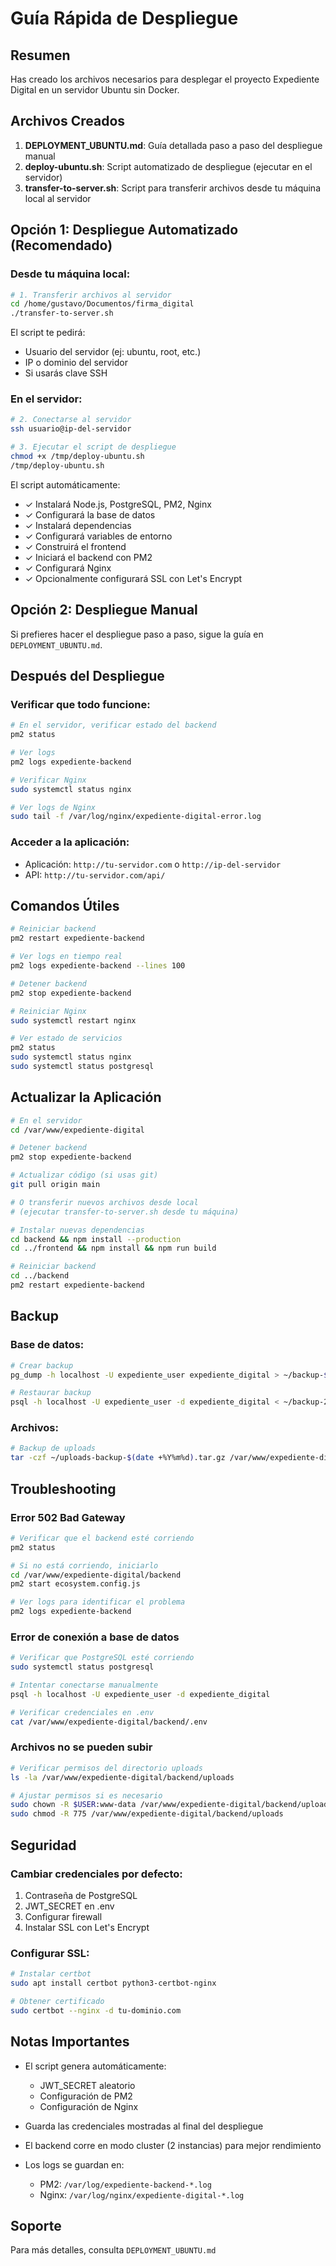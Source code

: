# Guía Rápida de Despliegue

## Resumen

Has creado los archivos necesarios para desplegar el proyecto Expediente Digital en un servidor Ubuntu sin Docker.

## Archivos Creados

1. **DEPLOYMENT_UBUNTU.md**: Guía detallada paso a paso del despliegue manual
2. **deploy-ubuntu.sh**: Script automatizado de despliegue (ejecutar en el servidor)
3. **transfer-to-server.sh**: Script para transferir archivos desde tu máquina local al servidor

## Opción 1: Despliegue Automatizado (Recomendado)

### Desde tu máquina local:

```bash
# 1. Transferir archivos al servidor
cd /home/gustavo/Documentos/firma_digital
./transfer-to-server.sh
```

El script te pedirá:
- Usuario del servidor (ej: ubuntu, root, etc.)
- IP o dominio del servidor
- Si usarás clave SSH

### En el servidor:

```bash
# 2. Conectarse al servidor
ssh usuario@ip-del-servidor

# 3. Ejecutar el script de despliegue
chmod +x /tmp/deploy-ubuntu.sh
/tmp/deploy-ubuntu.sh
```

El script automáticamente:
- ✓ Instalará Node.js, PostgreSQL, PM2, Nginx
- ✓ Configurará la base de datos
- ✓ Instalará dependencias
- ✓ Configurará variables de entorno
- ✓ Construirá el frontend
- ✓ Iniciará el backend con PM2
- ✓ Configurará Nginx
- ✓ Opcionalmente configurará SSL con Let's Encrypt

## Opción 2: Despliegue Manual

Si prefieres hacer el despliegue paso a paso, sigue la guía en `DEPLOYMENT_UBUNTU.md`.

## Después del Despliegue

### Verificar que todo funcione:

```bash
# En el servidor, verificar estado del backend
pm2 status

# Ver logs
pm2 logs expediente-backend

# Verificar Nginx
sudo systemctl status nginx

# Ver logs de Nginx
sudo tail -f /var/log/nginx/expediente-digital-error.log
```

### Acceder a la aplicación:

- Aplicación: `http://tu-servidor.com` o `http://ip-del-servidor`
- API: `http://tu-servidor.com/api/`

## Comandos Útiles

```bash
# Reiniciar backend
pm2 restart expediente-backend

# Ver logs en tiempo real
pm2 logs expediente-backend --lines 100

# Detener backend
pm2 stop expediente-backend

# Reiniciar Nginx
sudo systemctl restart nginx

# Ver estado de servicios
pm2 status
sudo systemctl status nginx
sudo systemctl status postgresql
```

## Actualizar la Aplicación

```bash
# En el servidor
cd /var/www/expediente-digital

# Detener backend
pm2 stop expediente-backend

# Actualizar código (si usas git)
git pull origin main

# O transferir nuevos archivos desde local
# (ejecutar transfer-to-server.sh desde tu máquina)

# Instalar nuevas dependencias
cd backend && npm install --production
cd ../frontend && npm install && npm run build

# Reiniciar backend
cd ../backend
pm2 restart expediente-backend
```

## Backup

### Base de datos:

```bash
# Crear backup
pg_dump -h localhost -U expediente_user expediente_digital > ~/backup-$(date +%Y%m%d).sql

# Restaurar backup
psql -h localhost -U expediente_user -d expediente_digital < ~/backup-20250116.sql
```

### Archivos:

```bash
# Backup de uploads
tar -czf ~/uploads-backup-$(date +%Y%m%d).tar.gz /var/www/expediente-digital/backend/uploads
```

## Troubleshooting

### Error 502 Bad Gateway

```bash
# Verificar que el backend esté corriendo
pm2 status

# Si no está corriendo, iniciarlo
cd /var/www/expediente-digital/backend
pm2 start ecosystem.config.js

# Ver logs para identificar el problema
pm2 logs expediente-backend
```

### Error de conexión a base de datos

```bash
# Verificar que PostgreSQL esté corriendo
sudo systemctl status postgresql

# Intentar conectarse manualmente
psql -h localhost -U expediente_user -d expediente_digital

# Verificar credenciales en .env
cat /var/www/expediente-digital/backend/.env
```

### Archivos no se pueden subir

```bash
# Verificar permisos del directorio uploads
ls -la /var/www/expediente-digital/backend/uploads

# Ajustar permisos si es necesario
sudo chown -R $USER:www-data /var/www/expediente-digital/backend/uploads
sudo chmod -R 775 /var/www/expediente-digital/backend/uploads
```

## Seguridad

### Cambiar credenciales por defecto:

1. Contraseña de PostgreSQL
2. JWT_SECRET en .env
3. Configurar firewall
4. Instalar SSL con Let's Encrypt

### Configurar SSL:

```bash
# Instalar certbot
sudo apt install certbot python3-certbot-nginx

# Obtener certificado
sudo certbot --nginx -d tu-dominio.com
```

## Notas Importantes

- El script genera automáticamente:
  - JWT_SECRET aleatorio
  - Configuración de PM2
  - Configuración de Nginx
  
- Guarda las credenciales mostradas al final del despliegue

- El backend corre en modo cluster (2 instancias) para mejor rendimiento

- Los logs se guardan en:
  - PM2: `/var/log/expediente-backend-*.log`
  - Nginx: `/var/log/nginx/expediente-digital-*.log`

## Soporte

Para más detalles, consulta `DEPLOYMENT_UBUNTU.md`